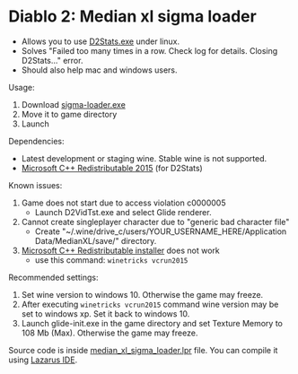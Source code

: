 # Diablo 2: Median xl sigma loader

- Allows you to use [D2Stats.exe](https://github.com/Kyromyr/D2Stats) under linux.
- Solves "Failed too many times in a row. Check log for details. Closing D2Stats..." error.
- Should also help mac and windows users.

Usage:
1. Download [sigma-loader.exe](https://github.com/SyndromeDayna/diablo-2-median-xl-sigma-loader/releases/latest/download/sigma-loader.exe)
2. Move it to game directory
3. Launch

Dependencies:
 - Latest development or staging wine. Stable wine is not supported.
 - [Microsoft C++ Redistributable 2015](https://github.com/Kyromyr/D2Stats/releases/latest/download/vc_redist.x86.exe) (for D2Stats)

Known issues:
1. Game does not start due to access violation c0000005
	- Launch D2VidTst.exe and select Glide renderer.
2. Cannot create singleplayer character due to "generic bad character file"
	- Create "~/.wine/drive_c/users/YOUR_USERNAME_HERE/Application Data/MedianXL/save/" directory.
3. [Microsoft C++ Redistributable installer](https://github.com/Kyromyr/D2Stats/releases/latest/download/vc_redist.x86.exe) does not work
	- use this command: `winetricks vcrun2015`
	
Recommended settings:
1. Set wine version to windows 10. Otherwise the game may freeze.
2. After executing `winetricks vcrun2015` command wine version may be set to windows xp. Set it back to windows 10.
3. Launch glide-init.exe in the game directory and set Texture Memory to 108 Mb (Max). Otherwise the game may freeze.


Source code is inside [median_xl_sigma_loader.lpr](median_xl_sigma_loader.lpr) file.
You can compile it using [Lazarus IDE](https://lazarus-ide.org).
